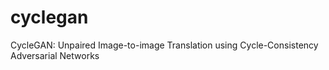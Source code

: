 # cyclegan
CycleGAN: Unpaired Image-to-image Translation using Cycle-Consistency Adversarial Networks
